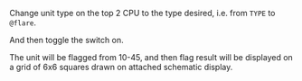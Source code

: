 Change unit type on the top 2 CPU to the type desired, i.e. from `TYPE` to `@flare`.

And then toggle the switch on.

The unit will be flagged from 10-45, and then flag result will be displayed on a grid of 6x6 squares drawn on attached schematic display.
